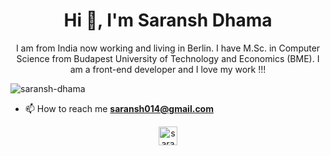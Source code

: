 <h1 align="center">Hi 👋, I'm Saransh Dhama</h1>
<p align="center">I am from India now working and living in Berlin. I have M.Sc. in Computer Science from Budapest University of Technology and Economics (BME). I am a front-end developer and I love my work !!!</p>

<p align="left"> <img src="https://komarev.com/ghpvc/?username=saransh-dhama" alt="saransh-dhama" /> </p>

- 📫 How to reach me **saransh014@gmail.com**

<p align="center">
<a href="https://linkedin.com/in/saransh dhama" target="blank"><img align="center" src="https://cdn.jsdelivr.net/npm/simple-icons@3.0.1/icons/linkedin.svg" alt="saransh dhama" height="30" width="30" /></a>
</p>
